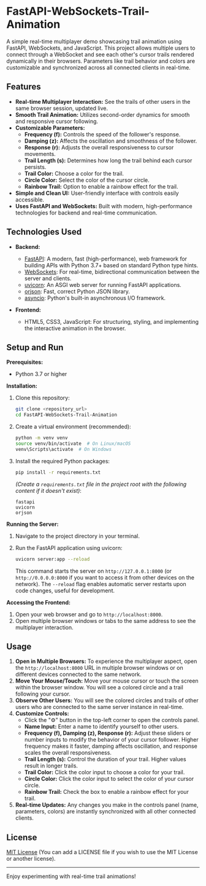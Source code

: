 
# FastAPI-WebSockets-Trail-Animation

A simple real-time multiplayer demo showcasing trail animation using FastAPI, WebSockets, and JavaScript.  This project allows multiple users to connect through a WebSocket and see each other's cursor trails rendered dynamically in their browsers.  Parameters like trail behavior and colors are customizable and synchronized across all connected clients in real-time.

## Features

- **Real-time Multiplayer Interaction:** See the trails of other users in the same browser session, updated live.
- **Smooth Trail Animation:** Utilizes second-order dynamics for smooth and responsive cursor following.
- **Customizable Parameters:**
    - **Frequency (f):** Controls the speed of the follower's response.
    - **Damping (z):**  Affects the oscillation and smoothness of the follower.
    - **Response (r):** Adjusts the overall responsiveness to cursor movements.
    - **Trail Length (s):**  Determines how long the trail behind each cursor persists.
    - **Trail Color:** Choose a color for the trail.
    - **Circle Color:** Select the color of the cursor circle.
    - **Rainbow Trail:** Option to enable a rainbow effect for the trail.
- **Simple and Clean UI:**  User-friendly interface with controls easily accessible.
- **Uses FastAPI and WebSockets:**  Built with modern, high-performance technologies for backend and real-time communication.

## Technologies Used

- **Backend:**
    - [FastAPI](https://fastapi.tiangolo.com/): A modern, fast (high-performance), web framework for building APIs with Python 3.7+ based on standard Python type hints.
    - [WebSockets](https://developer.mozilla.org/en-US/docs/Web/API/WebSocket_API): For real-time, bidirectional communication between the server and clients.
    - [uvicorn](https://www.uvicorn.org/): An ASGI web server for running FastAPI applications.
    - [orjson](https://github.com/ijl/orjson):  Fast, correct Python JSON library.
    - [asyncio](https://docs.python.org/3/library/asyncio.html):  Python's built-in asynchronous I/O framework.

- **Frontend:**
    - HTML5, CSS3, JavaScript: For structuring, styling, and implementing the interactive animation in the browser.

## Setup and Run

**Prerequisites:**

- Python 3.7 or higher

**Installation:**

1. Clone this repository:
   ```bash
   git clone <repository_url>
   cd FastAPI-WebSockets-Trail-Animation
   ```

2. Create a virtual environment (recommended):
   ```bash
   python -m venv venv
   source venv/bin/activate  # On Linux/macOS
   venv\Scripts\activate  # On Windows
   ```

3. Install the required Python packages:
   ```bash
   pip install -r requirements.txt
   ```
   *(Create a `requirements.txt` file in the project root with the following content if it doesn't exist)*:
   ```
   fastapi
   uvicorn
   orjson
   ```

**Running the Server:**

1. Navigate to the project directory in your terminal.

2. Run the FastAPI application using uvicorn:
   ```bash
   uvicorn server:app --reload
   ```
   This command starts the server on `http://127.0.0.1:8000` (or `http://0.0.0.0:8000` if you want to access it from other devices on the network). The `--reload` flag enables automatic server restarts upon code changes, useful for development.

**Accessing the Frontend:**

1. Open your web browser and go to `http://localhost:8000`.
2. Open multiple browser windows or tabs to the same address to see the multiplayer interaction.

## Usage

1. **Open in Multiple Browsers:**  To experience the multiplayer aspect, open the `http://localhost:8000` URL in multiple browser windows or on different devices connected to the same network.
2. **Move Your Mouse/Touch:**  Move your mouse cursor or touch the screen within the browser window. You will see a colored circle and a trail following your cursor.
3. **Observe Other Users:** You will see the colored circles and trails of other users who are connected to the same server instance in real-time.
4. **Customize Controls:**
   - Click the "⚙️" button in the top-left corner to open the controls panel.
   - **Name Input:** Enter a name to identify yourself to other users.
   - **Frequency (f), Damping (z), Response (r):** Adjust these sliders or number inputs to modify the behavior of your cursor follower. Higher frequency makes it faster, damping affects oscillation, and response scales the overall responsiveness.
   - **Trail Length (s):**  Control the duration of your trail. Higher values result in longer trails.
   - **Trail Color:** Click the color input to choose a color for your trail.
   - **Circle Color:** Click the color input to select the color of your cursor circle.
   - **Rainbow Trail:** Check the box to enable a rainbow effect for your trail.
5. **Real-time Updates:**  Any changes you make in the controls panel (name, parameters, colors) are instantly synchronized with all other connected clients.

## License

[MIT License](LICENSE) (You can add a LICENSE file if you wish to use the MIT License or another license).

---

Enjoy experimenting with real-time trail animations!
